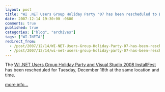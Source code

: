 ```yaml
---
layout: post
title: "WI .NET Users Group Holiday Party '07 has been rescheduled to Dec. 18th"
date: 2007-12-14 19:30:00 -0600
comments: true
published: true
categories: ["blog", "archives"]
tags: ["WI-INETA"]
redirect_from: 
  - /post/2007/12/14/WI-NET-Users-Group-Holiday-Party-07-has-been-rescheduled-to-Dec-18th
  - /post/2007/12/14/wi-net-users-group-holiday-party-07-has-been-rescheduled-to-dec-18th
---
```

<!-- more -->
<p>The <a href="http://wi-ineta.org/DesktopDefault.aspx?tabid=180">WI .NET Users Group Holiday Party and Visual Studio 2008 InstallFest</a> has been rescheduled for Tuesday, December 18th at the same location and time.</p>
<p><a href="http://wi-ineta.org/DesktopDefault.aspx?tabid=180">more info...</a></p>
